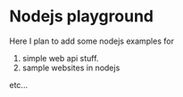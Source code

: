 Nodejs playground
=================

Here I plan to add some nodejs examples for

1. simple web api stuff.
2. sample websites in nodejs

etc...